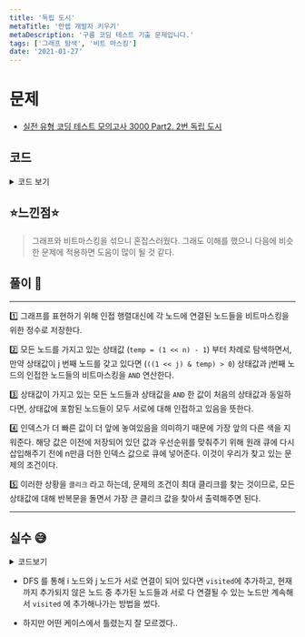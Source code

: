 ```yaml
---
title: '독립 도시'
metaTitle: '만렙 개발자 키우기'
metaDescription: '구름 코딩 테스트 기출 문제입니다.'
tags: ['그래프 탐색', '비트 마스킹']
date: '2021-01-27'
---
```


# 문제
- [실전 유형 코딩 테스트 모의고사 3000 Part2. 2번 독립 도시](https://knu.goorm.io/learn/lecture/25446/%EC%8B%A4%EC%A0%84-%EC%9C%A0%ED%98%95-%EC%BD%94%EB%94%A9-%ED%85%8C%EC%8A%A4%ED%8A%B8-%EB%AA%A8%EC%9D%98%EA%B3%A0%EC%82%AC-3000/lesson/1276066/%EB%82%9C%EC%9D%B4%EB%8F%84-3-%EC%98%A4%EB%A5%B4%EB%A7%89)

## 코드

<details><summary> 코드 보기 </summary>

``` java
import java.io.*;
import java.util.*;

class Main {
    public static void main(String[] args) throws Exception {
        Scanner sc = new Scanner(System.in);
        int n = sc.nextInt(), arr[] = new int[n];
        for (int i = 0; i < n; i++) {
            for (int j = 0; j < n; j++) {
                int v = sc.nextInt();
                if(v == 1 || i == j) arr[i] |= (1 << j);
            }
        }
        int ans = 0;
        for (int i = (1 << n) - 1; i > 0; --i) {
            int temp = i;
            for (int j = 0; j < n; j++)
                if((i & (1 << j)) > 0)
                    temp = temp & arr[j];

            if(temp == i){
                ans = Math.max(ans, check(temp, n));
            }
        }
        System.out.println(ans);
    }

    private static int check(int temp, int n) {
        int ret = 0;
        for (int i = 0; i < n; i++) {
            if((temp & (1<<i)) > 0) ret += 1;
        }
        return ret;
    }
}
```

</details>

## ⭐️느낀점⭐️
> 그래프와 비트마스킹을 섞으니 혼잡스러웠다. 그래도 이해를 했으니 다음에 비슷한 문제에 적용하면 도움이 많이 될 것 같다.

## 풀이 📣
<hr/>

1️⃣ 그래프를 표현하기 위해 인접 행렬대신에 각 노드에 연결된 노드들을 비트마스킹을 위한 정수로 저장한다.

2️⃣ 모든 노드를 가지고 있는 상태값 (`temp = (1 << n) - 1`) 부터 차례로 탐색하면서, 만약 상태값이 j 번째 노드를 갖고 있다면 (`((1 << j) & temp) > 0`) 상태값과 j번째 노드의 인접한 노드들의 비트마스킹을 `AND` 연산한다.

3️⃣ 상태값이 가지고 있는 모든 노드들과 상태값을 `AND` 한 값이 처음의 상태값과 동일하다면, 상태값에 포함된 노드들이 모두 서로에 대해 인접하고 있음을 뜻한다.

4️⃣ 인덱스가 더 빠른 값이 더 앞에 놓여있음을 의미하기 때문에 가장 앞의 다른 색을 지워준다. 해당 값은 이전에 저장되어 있던 값과 우선순위를 맞춰주기 위해 원래 큐에 다시 삽입해주기 전에 n만큼 더한 인덱스 값으로 큐에 넣어준다. 이것이 우리가 찾고 있는 문제의 조건이다.

5️⃣ 이러한 상황을 `클리크` 라고 하는데, 문제의 조건이 최대 클리크를 찾는 것이므로, 모든 상태값에 대해 반복문을 돌면서 가장 큰 클리크 값을 찾아서 출력해주면 된다.

<hr/>

## 실수 😅

<details><summary>코드보기</summary>

```java
// 54/60 점 받은 코드
import java.io.*;
import java.util.*;

class Main {
    static int n, arr[][];
    public static void main(String[] args) throws Exception {
        BufferedReader br = new BufferedReader(new InputStreamReader(System.in));
        StringTokenizer st;
        n = Integer.parseInt(br.readLine());
        arr = new int[n][n];

        for (int i = 0; i < n; i++) {
            st = new StringTokenizer(br.readLine());
            for (int j = 0; j < n; j++) {
                arr[i][j] = Integer.parseInt(st.nextToken());
            }
        }

        int ans = 0;
        for (int i = 0; i < n; i++)
            for (int j = i + 1; j < n; j++)
            {
                if(arr[i][j] == 1 && arr[j][i] == 1) {
                    int visited = 0;
                    visited |= (1 << i);
                    visited |= (1 << j);
                    ans = Math.max(ans, solution(visited));
                }
            }

        System.out.println(ans);
    }

    private static int solution(int visited) {
        int ret = 0;
        for (int i = 0; i < n; i++) {
            if(((1 << i) & visited) > 0){
                for (int next = 0; next < n; next++) {
                    // 이미 포함된 경우는 탐색 x
                    if(((1 << next) & visited) > 0) continue;
                    if(arr[i][next] > 0 && isGroup(next, visited)){
                        ret = Math.max(ret, solution(visited | (1 << next)));
                    }
                }
            }
        }
        if(ret == 0) {
            for (int i = 0; i < n; i++) {
                if(((1 << i) & visited) > 0)
                    ret += 1;
            }
        }
        return ret;
    }

    private static boolean isGroup(int j, int visited) {
        for (int i = 0; i < n; i++) {
            if(((1 << i) & visited) > 0){
                if(arr[j][i] == 0 || arr[i][j] == 0) return false;
            }
        }
        return true;
    }
}

```
</details>

- DFS 를 통해 i 노드와 j 노드가 서로 연결이 되어 있다면 `visited`에 추가하고, 현재까지 추가되지 않은 노드 중 추가된 노드들과 서로 다 연결될 수 있는 노드만 계속해서 `visited` 에 추가해나가는 방법을 썼다.


- 하지만 어떤 케이스에서 틀렸는지 잘 모르겠다..
